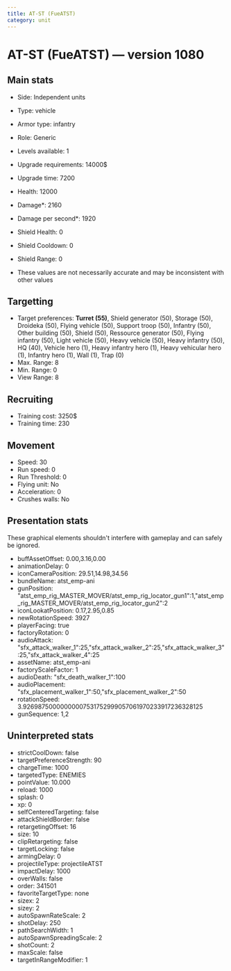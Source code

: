 ```yaml
---
title: AT-ST (FueATST)
category: unit
---
```


# AT-ST (FueATST) — version 1080

## Main stats

  * Side: Independent units
  * Type: vehicle
  * Armor type: infantry
  * Role: Generic
  * Levels available: 1
  * Upgrade requirements: 14000$
  * Upgrade time: 7200
  * Health: 12000
  * Damage*: 2160
  * Damage per second*: 1920
  * Shield Health: 0
  * Shield Cooldown: 0
  * Shield Range: 0

* These values are not necessarily accurate and may be inconsistent with other values

## Targetting

  * Target preferences: **Turret (55)**, Shield generator (50), Storage (50), Droideka (50), Flying vehicle (50), Support troop (50), Infantry (50), Other building (50), Shield (50), Ressource generator (50), Flying infantry (50), Light vehicle (50), Heavy vehicle (50), Heavy infantry (50), HQ (40), Vehicle hero (1), Heavy infantry hero (1), Heavy vehicular hero (1), Infantry hero (1), Wall (1), Trap (0)
  * Max. Range: 8
  * Min. Range: 0
  * View Range: 8

## Recruiting

  * Training cost: 3250$
  * Training time: 230

## Movement

  * Speed: 30
  * Run speed: 0
  * Run Threshold: 0
  * Flying unit: No
  * Acceleration: 0
  * Crushes walls: No

## Presentation stats

These graphical elements shouldn't interfere with gameplay and can safely be ignored.

  * buffAssetOffset: 0.00,3.16,0.00
  * animationDelay: 0
  * iconCameraPosition: 29.51,14.98,34.56
  * bundleName: atst_emp-ani
  * gunPosition: "atst_emp_rig_MASTER_MOVER/atst_emp_rig_locator_gun1":1,"atst_emp_rig_MASTER_MOVER/atst_emp_rig_locator_gun2":2
  * iconLookatPosition: 0.17,2.95,0.85
  * newRotationSpeed: 3927
  * playerFacing: true
  * factoryRotation: 0
  * audioAttack: "sfx_attack_walker_1":25,"sfx_attack_walker_2":25,"sfx_attack_walker_3":25,"sfx_attack_walker_4":25
  * assetName: atst_emp-ani
  * factoryScaleFactor: 1
  * audioDeath: "sfx_death_walker_1":100
  * audioPlacement: "sfx_placement_walker_1":50,"sfx_placement_walker_2":50
  * rotationSpeed: 3.92698750000000007531752999057061970233917236328125
  * gunSequence: 1,2

## Uninterpreted stats

  * strictCoolDown: false
  * targetPreferenceStrength: 90
  * chargeTime: 1000
  * targetedType: ENEMIES
  * pointValue: 10.000
  * reload: 1000
  * splash: 0
  * xp: 0
  * selfCenteredTargeting: false
  * attackShieldBorder: false
  * retargetingOffset: 16
  * size: 10
  * clipRetargeting: false
  * targetLocking: false
  * armingDelay: 0
  * projectileType: projectileATST
  * impactDelay: 1000
  * overWalls: false
  * order: 341501
  * favoriteTargetType: none
  * sizex: 2
  * sizey: 2
  * autoSpawnRateScale: 2
  * shotDelay: 250
  * pathSearchWidth: 1
  * autoSpawnSpreadingScale: 2
  * shotCount: 2
  * maxScale: false
  * targetInRangeModifier: 1

